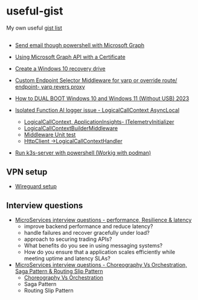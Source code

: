 # useful-gist
My own useful [gist list](https://gist.github.com/hasmukhlalpatel)

## 
* [Send email though powershell with Microsoft Graph](https://gist.github.com/hasmukhlalpatel/1dd30e6ca1c0c6ea54013c29deb84685)
* [Using Microsoft Graph API with a Certificate](https://gist.github.com/hasmukhlalpatel/03e9e464b341166bff737b5655d4dc08)
* [Create a Windows 10 recovery drive](https://gist.github.com/hasmukhlalpatel/ebf71abcdfb20cfb25dee4981b0f513d)
* [Custom Endpoint Selector Middleware for yarp or override route/ endpoint- yarp revers proxy](https://gist.github.com/hasmukhlalpatel/d7254d94962468fd72f11069f5ad3599)
* [How to DUAL BOOT Windows 10 and Windows 11 (Without USB) 2023](https://gist.github.com/hasmukhlalpatel/c91cd3cf68508d18b61c4c17708986b2)

* [Isolated Function AI logger issue - LogicalCallContext AsyncLocal](https://gist.github.com/hasmukhlalpatel/90930095f6d3d9dedffb7837a73929bd)
  * [LogicalCallContext, ApplicationInsights- ITelemetryInitializer](https://gist.github.com/hasmukhlalpatel/90930095f6d3d9dedffb7837a73929bd#file-loggercontext-cs)
  * [LogicalCallContextBuilderMiddleware](https://gist.github.com/hasmukhlalpatel/90930095f6d3d9dedffb7837a73929bd#file-logicalcallcontextbuildermiddleware-cs)
   * [Middleware Unit test](https://gist.github.com/hasmukhlalpatel/90930095f6d3d9dedffb7837a73929bd#file-logicalcallcontextbuildermiddlewaretests-cs)
  * [HttpClient ->LogicalCallContextHandler](https://gist.github.com/hasmukhlalpatel/90930095f6d3d9dedffb7837a73929bd#file-logicalcallcontexthandler-cs)

* [Run k3s-server with powershell (Workig with podman)](https://gist.github.com/hasmukhlalpatel/e91d04b693ac89780d8696b19eb2cee2)

## VPN setup
* [Wireguard setup](https://gist.github.com/hasmukhlalpatel/abe49fc9062665a7edf6c6891b1e1b8b)

## Interview questions
* [MicroServices interview questions - performance, Resilience & latency](https://gist.github.com/hasmukhlalpatel/e659388a46008a9e70f4f0f86736b896)
  * improve backend performance and reduce latency?
  * handle failures and recover gracefully under load?
  * approach to securing trading APIs?
  * What benefits do you see in using messaging systems?
  * How do you ensure that a application scales efficiently while meeting uptime and latency SLAs?
* [MicroServices interview questions - Choreography Vs Orchestration, Saga Pattern & Routing Slip Pattern](https://gist.github.com/hasmukhlalpatel/9e1416250d7024c84ea2ce6256066b81)
  * [Choreography Vs Orchestration](https://gist.github.com/hasmukhlalpatel/44745a002e5690bd8de04637f62c1a6c)
  * Saga Pattern
  * Routing Slip Pattern
